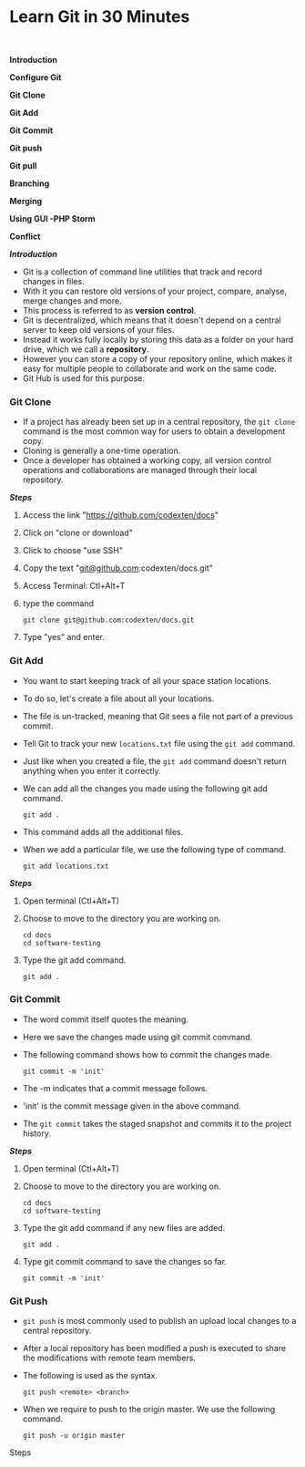 # Learn Git in 30 Minutes

​	

**Introduction**

**Configure Git**

**Git Clone**

**Git Add**

**Git Commit**

**Git push**

**Git pull**

**Branching**

**Merging**

**Using GUI -PHP Storm**

**Conflict**



***Introduction***

- Git is a collection of command line utilities that track and record changes in files.
- With it you can restore old versions of your project, compare, analyse, merge changes and more. 
- This process is referred to as **version control**. 
- Git is decentralized, which means that it doesn't depend on a central server to keep old versions of your files. 
- Instead it works fully locally by storing this data as a folder on your hard drive, which we call a **repository**. 
- However you can store a copy of your repository online, which makes it easy for multiple people to collaborate and work on the same code. 
- Git Hub is used for this purpose.



### Git Clone

- If a project has already been set up in a central repository, the `git clone` command is the most common way for users to obtain a development copy. 
- Cloning is generally a one-time operation. 
- Once a developer has obtained a working copy, all version control operations and collaborations are managed through their local repository.

***Steps***

1. Access the link "https://github.com/codexten/docs"

2. Click on "clone or download"

3. Click to choose "use SSH"

4. Copy the text "git@github.com:codexten/docs.git"

5. Access Terminal: Ctl+Alt+T

6. type the command 

   ```
   git clone git@github.com:codexten/docs.git
   ```

7. Type "yes" and enter.

   

### Git Add

- You want to start keeping track of all your space station locations. 

- To do so, let's create a file about all your locations.

- The file is un-tracked, meaning that Git sees a file not part of a previous commit.

- Tell Git to track your new `locations.txt` file using the `git add` command. 

- Just like when you created a file, the `git add` command doesn't return anything when you enter it correctly.

- We can add all the changes you made using the following git add command.

  ```
  git add .
  ```

- This command adds all the additional files.

- When we add a particular file, we use the following type of command.

  ```
  git add locations.txt
  ```

  

***Steps***

1. Open terminal (Ctl+Alt+T)

2. Choose to move to the directory you are working on.

   ```
   cd docs
   cd software-testing
   ```

3. Type the git add command.

   ```
   git add .
   ```

   

### Git Commit

- The word commit itself quotes the meaning.

- Here we save the changes made using git commit command.

- The following command shows how to commit the changes made.

  ```
  git commit -m 'init'
  ```

- The -m indicates that a commit message follows.

- 'init' is the commit message given in the above command.

- The `git commit` takes the staged snapshot and commits it to the project history. 

  

***Steps***

1. Open terminal (Ctl+Alt+T)

2. Choose to move to the directory you are working on.

   ```
   cd docs
   cd software-testing
   ```

3. Type the git add command if any new files are added.

   ```
   git add .
   ```

4. Type git commit command to save the changes so far.

   ```
   git commit -m 'init'
   ```

   

### Git Push

- `git push` is most commonly used to publish an upload local changes to a central repository. 

- After a local repository has been modified a push is executed to share the modifications with remote team 
  members.

- The following is used as the syntax.

  ```
  git push <remote> <branch>
  ```

- When we require to push to the origin master. We use the following command.

  ```
  git push -u origin master
  ```



Steps